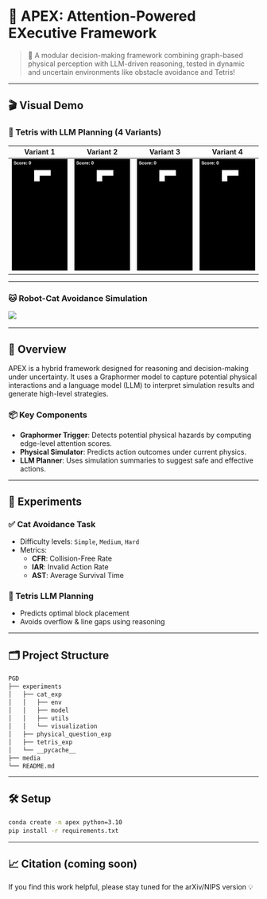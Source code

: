 # 🧠 APEX: Attention-Powered EXecutive Framework

> 🚀 A modular decision-making framework combining graph-based physical perception with LLM-driven reasoning, tested in dynamic and uncertain environments like obstacle avoidance and Tetris!

---

## 🎬 Visual Demo

### 🧱 Tetris with LLM Planning (4 Variants)

| Variant 1                              | Variant 2                         | Variant 3                      | Variant 4                       |
|----------------------------------------|-----------------------------------|--------------------------------|---------------------------------|
| ![](media/gpt-4o-mini_action_diff.gif) | ![](media/gpt-4o_action_diff.gif) | ![](media/VLM_action_diff.gif) | ![](media/APEX_action_diff.gif) |

---

### 🐱 Robot-Cat Avoidance Simulation

![](media/cat_avoidance_demo.gif)

---

## 🌌 Overview
APEX is a hybrid framework designed for reasoning and decision-making under uncertainty. It uses a Graphormer model to capture potential physical interactions and a language model (LLM) to interpret simulation results and generate high-level strategies.

### 📦 Key Components
- **Graphormer Trigger**: Detects potential physical hazards by computing edge-level attention scores.
- **Physical Simulator**: Predicts action outcomes under current physics.
- **LLM Planner**: Uses simulation summaries to suggest safe and effective actions.

---

## 🧪 Experiments

### ✅ Cat Avoidance Task
- Difficulty levels: `Simple`, `Medium`, `Hard`
- Metrics:
  - **CFR**: Collision-Free Rate
  - **IAR**: Invalid Action Rate
  - **AST**: Average Survival Time

### 🧱 Tetris LLM Planning
- Predicts optimal block placement
- Avoids overflow & line gaps using reasoning

---

## 🗂 Project Structure
```
PGD
├── experiments
│   ├── cat_exp
│   │   ├── env
│   │   ├── model
│   │   ├── utils
│   │   └── visualization
│   ├── physical_question_exp
│   ├── tetris_exp
│   └── __pycache__
├── media
└── README.md
```

---

## 🛠 Setup
```bash
conda create -n apex python=3.10
pip install -r requirements.txt
```

---

## 📈 Citation (coming soon)

If you find this work helpful, please stay tuned for the arXiv/NIPS version 💡

